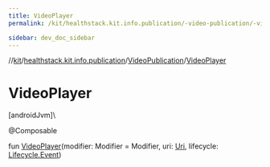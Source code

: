 ```yaml
---
title: VideoPlayer
permalink: /kit/healthstack.kit.info.publication/-video-publication/-video-player.html

sidebar: dev_doc_sidebar
---
```

//[kit](../../../index.html)/[healthstack.kit.info.publication](../index.html)/[VideoPublication](index.html)/[VideoPlayer](-video-player.html)



# VideoPlayer



[androidJvm]\




@Composable



fun [VideoPlayer](-video-player.html)(modifier: Modifier = Modifier, uri: [Uri](https://developer.android.com/reference/kotlin/android/net/Uri.html), lifecycle: [Lifecycle.Event](https://developer.android.com/reference/kotlin/androidx/lifecycle/Lifecycle.Event.html))




